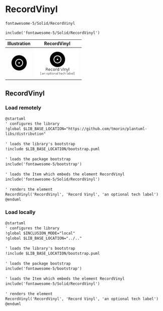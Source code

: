 # RecordVinyl


```text
fontawesome-5/Solid/RecordVinyl
```

```text
include('fontawesome-5/Solid/RecordVinyl')
```



| Illustration | RecordVinyl |
| :---: | :---: |
| ![illustration for Illustration](../../fontawesome-5/Solid/RecordVinyl.png) | ![illustration for RecordVinyl](../../fontawesome-5/Solid/RecordVinyl.Local.png) |




## RecordVinyl

### Load remotely
```plantuml
@startuml
' configures the library
!global $LIB_BASE_LOCATION="https://github.com/tmorin/plantuml-libs/distribution"

' loads the library's bootstrap
!include $LIB_BASE_LOCATION/bootstrap.puml

' loads the package bootstrap
include('fontawesome-5/bootstrap')

' loads the Item which embeds the element RecordVinyl
include('fontawesome-5/Solid/RecordVinyl')

' renders the element
RecordVinyl('RecordVinyl', 'Record Vinyl', 'an optional tech label')
@enduml
```

### Load locally
```plantuml
@startuml
' configures the library
!global $INCLUSION_MODE="local"
!global $LIB_BASE_LOCATION="../.."

' loads the library's bootstrap
!include $LIB_BASE_LOCATION/bootstrap.puml

' loads the package bootstrap
include('fontawesome-5/bootstrap')

' loads the Item which embeds the element RecordVinyl
include('fontawesome-5/Solid/RecordVinyl')

' renders the element
RecordVinyl('RecordVinyl', 'Record Vinyl', 'an optional tech label')
@enduml
```

